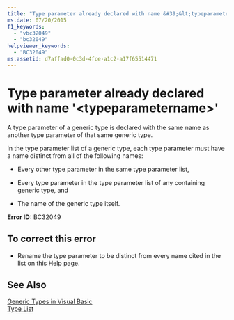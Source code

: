 ```yaml
---
title: "Type parameter already declared with name &#39;&lt;typeparametername&gt;&#39;"
ms.date: 07/20/2015
f1_keywords: 
  - "vbc32049"
  - "bc32049"
helpviewer_keywords: 
  - "BC32049"
ms.assetid: d7affad0-0c3d-4fce-a1c2-a17f65514471
---
```

# Type parameter already declared with name &#39;&lt;typeparametername&gt;&#39;
A type parameter of a generic type is declared with the same name as another type parameter of that same generic type.  
  
 In the type parameter list of a generic type, each type parameter must have a name distinct from all of the following names:  
  
-   Every other type parameter in the same type parameter list,  
  
-   Every type parameter in the type parameter list of any containing generic type, and  
  
-   The name of the generic type itself.  
  
 **Error ID:** BC32049  
  
## To correct this error  
  
-   Rename the type parameter to be distinct from every name cited in the list on this Help page.  
  
## See Also  
 [Generic Types in Visual Basic](../../visual-basic/programming-guide/language-features/data-types/generic-types.md)  
 [Type List](../../visual-basic/language-reference/statements/type-list.md)
